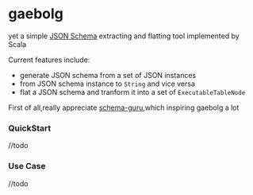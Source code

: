 # gaebolg

yet a simple [JSON Schema](http://json-schema.org/) extracting and flatting tool implemented by Scala 

 Current features include:
 
 - generate JSON schema from a set of JSON instances
 - from JSON schema instance to `String` and vice versa
 - flat a JSON schema and tranform it into a set of `ExecutableTableNode`

First of all,really appreciate [schema-guru](https://github.com/snowplow/schema-guru),which inspiring gaebolg a lot

### QuickStart
//todo 

### Use Case
//todo

